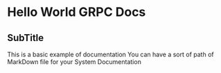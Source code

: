 # Hello World GRPC Docs

## SubTitle

This is a basic example of documentation
You can have a sort of path of MarkDown file for your System Documentation